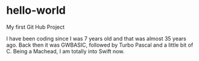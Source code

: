# hello-world
My first Git Hub Project

I have been coding since I was 7 years old and that was almost 35 years ago. Back then it was GWBASIC, followed by Turbo Pascal and 
a little bit of C. Being a Machead, I am totally into Swift now. 
